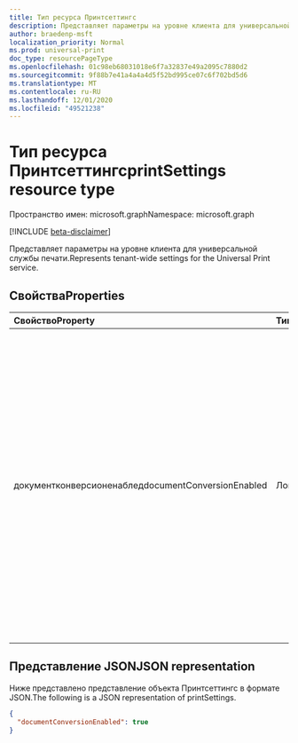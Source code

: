 ```yaml
---
title: Тип ресурса Принтсеттингс
description: Представляет параметры на уровне клиента для универсальной службы печати.
author: braedenp-msft
localization_priority: Normal
ms.prod: universal-print
doc_type: resourcePageType
ms.openlocfilehash: 01c98eb68031018e6f7a32837e49a2095c7880d2
ms.sourcegitcommit: 9f88b7e41a4a4a4d5f52bd995ce07c6f702bd5d6
ms.translationtype: MT
ms.contentlocale: ru-RU
ms.lasthandoff: 12/01/2020
ms.locfileid: "49521238"
---
```

# <a name="printsettings-resource-type"></a><span data-ttu-id="b5e5c-103">Тип ресурса Принтсеттингс</span><span class="sxs-lookup"><span data-stu-id="b5e5c-103">printSettings resource type</span></span>

<span data-ttu-id="b5e5c-104">Пространство имен: microsoft.graph</span><span class="sxs-lookup"><span data-stu-id="b5e5c-104">Namespace: microsoft.graph</span></span>

[!INCLUDE [beta-disclaimer](../../includes/beta-disclaimer.md)]

<span data-ttu-id="b5e5c-105">Представляет параметры на уровне клиента для универсальной службы печати.</span><span class="sxs-lookup"><span data-stu-id="b5e5c-105">Represents tenant-wide settings for the Universal Print service.</span></span>

## <a name="properties"></a><span data-ttu-id="b5e5c-106">Свойства</span><span class="sxs-lookup"><span data-stu-id="b5e5c-106">Properties</span></span>
| <span data-ttu-id="b5e5c-107">Свойство</span><span class="sxs-lookup"><span data-stu-id="b5e5c-107">Property</span></span>     | <span data-ttu-id="b5e5c-108">Тип</span><span class="sxs-lookup"><span data-stu-id="b5e5c-108">Type</span></span>        | <span data-ttu-id="b5e5c-109">Описание</span><span class="sxs-lookup"><span data-stu-id="b5e5c-109">Description</span></span> |
|:-------------|:------------|:------------|
|<span data-ttu-id="b5e5c-110">документконверсионенаблед</span><span class="sxs-lookup"><span data-stu-id="b5e5c-110">documentConversionEnabled</span></span>|<span data-ttu-id="b5e5c-111">Логический</span><span class="sxs-lookup"><span data-stu-id="b5e5c-111">Boolean</span></span>|<span data-ttu-id="b5e5c-112">Указывает, включено ли преобразование документов для клиента.</span><span class="sxs-lookup"><span data-stu-id="b5e5c-112">Specifies whether document conversion is enabled for the tenant.</span></span> <span data-ttu-id="b5e5c-113">Если включено преобразование документов, то при необходимости в универсальной службе печати документы автоматически преобразуются в формат, совместимый с принтером (XPS — PDF).</span><span class="sxs-lookup"><span data-stu-id="b5e5c-113">If document conversion is enabled, Universal Print service will automatically convert documents into a format compatible with the printer (xps to pdf) when needed.</span></span>|

## <a name="json-representation"></a><span data-ttu-id="b5e5c-114">Представление JSON</span><span class="sxs-lookup"><span data-stu-id="b5e5c-114">JSON representation</span></span>

<span data-ttu-id="b5e5c-115">Ниже представлено представление объекта Принтсеттингс в формате JSON.</span><span class="sxs-lookup"><span data-stu-id="b5e5c-115">The following is a JSON representation of printSettings.</span></span>
<!-- {
  "blockType": "resource",
  "optionalProperties": [

  ],
  "@odata.type": "microsoft.graph.printSettings"
}-->

```json
{
  "documentConversionEnabled": true
}
```


